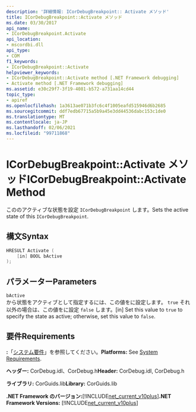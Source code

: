 ```yaml
---
description: '詳細情報: ICorDebugBreakpoint:: Activate メソッド'
title: ICorDebugBreakpoint::Activate メソッド
ms.date: 03/30/2017
api_name:
- ICorDebugBreakpoint.Activate
api_location:
- mscordbi.dll
api_type:
- COM
f1_keywords:
- ICorDebugBreakpoint::Activate
helpviewer_keywords:
- ICorDebugBreakpoint::Activate method [.NET Framework debugging]
- Activate method [.NET Framework debugging]
ms.assetid: e30c29f7-3f19-4081-b572-a731aa14cd44
topic_type:
- apiref
ms.openlocfilehash: 1a3613ae071b3fc6c4f1005eafd515946d6b2685
ms.sourcegitcommit: ddf7edb67715a5b9a45e3dd44536dabc153c1de0
ms.translationtype: MT
ms.contentlocale: ja-JP
ms.lasthandoff: 02/06/2021
ms.locfileid: "99711868"
---
```

# <a name="icordebugbreakpointactivate-method"></a><span data-ttu-id="1a653-103">ICorDebugBreakpoint::Activate メソッド</span><span class="sxs-lookup"><span data-stu-id="1a653-103">ICorDebugBreakpoint::Activate Method</span></span>

<span data-ttu-id="1a653-104">こののアクティブな状態を設定 `ICorDebugBreakpoint` します。</span><span class="sxs-lookup"><span data-stu-id="1a653-104">Sets the active state of this `ICorDebugBreakpoint`.</span></span>  
  
## <a name="syntax"></a><span data-ttu-id="1a653-105">構文</span><span class="sxs-lookup"><span data-stu-id="1a653-105">Syntax</span></span>  
  
```cpp  
HRESULT Activate (  
    [in] BOOL bActive  
);  
```  
  
## <a name="parameters"></a><span data-ttu-id="1a653-106">パラメーター</span><span class="sxs-lookup"><span data-stu-id="1a653-106">Parameters</span></span>  

 `bActive`  
 <span data-ttu-id="1a653-107">から状態をアクティブとして指定するには、この値をに設定します。 `true` それ以外の場合は、この値をに設定 `false` します。</span><span class="sxs-lookup"><span data-stu-id="1a653-107">[in] Set this value to `true` to specify the state as active; otherwise, set this value to `false`.</span></span>  
  
## <a name="requirements"></a><span data-ttu-id="1a653-108">要件</span><span class="sxs-lookup"><span data-stu-id="1a653-108">Requirements</span></span>  

 <span data-ttu-id="1a653-109">**:**「[システム要件](../../get-started/system-requirements.md)」を参照してください。</span><span class="sxs-lookup"><span data-stu-id="1a653-109">**Platforms:** See [System Requirements](../../get-started/system-requirements.md).</span></span>  
  
 <span data-ttu-id="1a653-110">**ヘッダー:** CorDebug.idl、CorDebug.h</span><span class="sxs-lookup"><span data-stu-id="1a653-110">**Header:** CorDebug.idl, CorDebug.h</span></span>  
  
 <span data-ttu-id="1a653-111">**ライブラリ:** CorGuids.lib</span><span class="sxs-lookup"><span data-stu-id="1a653-111">**Library:** CorGuids.lib</span></span>  
  
 <span data-ttu-id="1a653-112">**.NET Framework のバージョン:**[!INCLUDE[net_current_v10plus](../../../../includes/net-current-v10plus-md.md)]</span><span class="sxs-lookup"><span data-stu-id="1a653-112">**.NET Framework Versions:** [!INCLUDE[net_current_v10plus](../../../../includes/net-current-v10plus-md.md)]</span></span>
